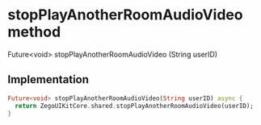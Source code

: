 


# stopPlayAnotherRoomAudioVideo method








Future&lt;void> stopPlayAnotherRoomAudioVideo
(String userID)








## Implementation

```dart
Future<void> stopPlayAnotherRoomAudioVideo(String userID) async {
  return ZegoUIKitCore.shared.stopPlayAnotherRoomAudioVideo(userID);
}
```







